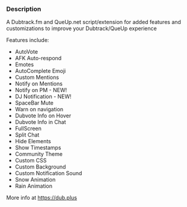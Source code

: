 ### Description

A Dubtrack.fm and QueUp.net script/extension for added features and customizations to improve your Dubtrack/QueUp experience

Features include:

- AutoVote
- AFK Auto-respond
- Emotes
- AutoComplete Emoji
- Custom Mentions
- Notify on Mentions
- Notify on PM - NEW!
- DJ Notification - NEW!
- SpaceBar Mute
- Warn on navigation
- Dubvote Info on Hover
- Dubvote Info in Chat
- FullScreen
- Split Chat
- Hide Elements
- Show Timestamps
- Community Theme
- Custom CSS
- Custom Background
- Custom Notification Sound
- Snow Animation
- Rain Animation

More info at https://dub.plus
